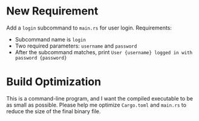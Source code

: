 # New Requirement

Add a `login` subcommand to `main.rs` for user login. Requirements:

- Subcommand name is `login`
- Two required parameters: `username` and `password`
- After the subcommand matches, print `User {username} logged in with password {password}`


# Build Optimization

This is a command-line program, and I want the compiled executable to be as small as possible.
Please help me optimize `Cargo.toml` and `main.rs` to reduce the size of the final binary file.


